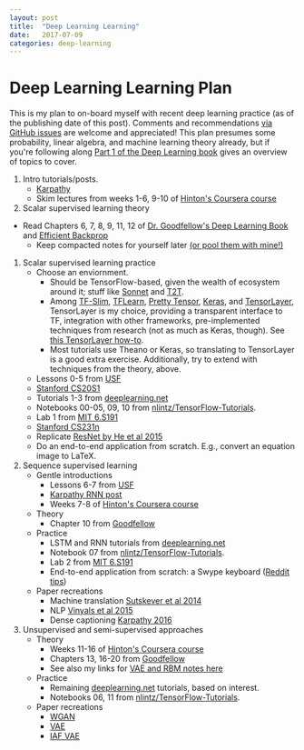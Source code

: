 ```yaml
---
layout: post
title:  "Deep Learning Learning"
date:   2017-07-09
categories: deep-learning
---
```


# Deep Learning Learning Plan

This is my plan to on-board myself with recent deep learning practice (as of the publishing date of this post). Comments and recommendations [via GitHub issues](https://github.com/vlad17/vlad17.github.io/issues) are welcome and appreciated! This plan presumes some probability, linear algebra, and machine learning theory already, but if you're following along [Part 1 of the Deep Learning book](http://www.deeplearningbook.org/) gives an overview of topics to cover.

1. Intro tutorials/posts.
    * [Karpathy](http://karpathy.github.io/neuralnets/)
    * Skim lectures from weeks 1-6, 9-10 of [Hinton's Coursera course](https://www.coursera.org/learn/neural-networks)
1. Scalar supervised learning theory
  * Read Chapters 6, 7, 8, 9, 11, 12 of [Dr. Goodfellow's Deep Learning Book](http://www.deeplearningbook.org/) and [Efficient Backprop](http://yann.lecun.com/exdb/publis/pdf/lecun-98b.pdf)
    * Keep compacted notes for yourself later [(or pool them with mine!)](https://github.com/vlad17/ml-notes)
1. Scalar supervised learning practice
    * Choose an enviornment.
        * Should be TensorFlow-based, given the wealth of ecosystem around it; stuff like [Sonnet](https://github.com/deepmind/sonnet) and [T2T](https://github.com/tensorflow/tensor2tensor).
        * Among [TF-Slim](https://github.com/tensorflow/models/blob/master/inception/inception/slim/README.md), [TFLearn](http://tflearn.org/), [Pretty Tensor](https://github.com/google/prettytensor), [Keras](https://keras.io/), and [TensorLayer](https://github.com/zsdonghao/tensorlayer), TensorLayer is my choice, providing a transparent interface to TF, integration with other frameworks, pre-implemented techniques from research (not as much as Keras, though). See [this TensorLayer how-to](https://github.com/wagamamaz/tensorlayer-tricks).
        * Most tutorials use Theano or Keras, so translating to TensorLayer is a good extra exercise. Additionally, try to extend with techniques from the theory, above.
    * Lessons 0-5 from [USF](http://course.fast.ai/index.html)
    * [Stanford CS20S1](http://web.stanford.edu/class/cs20si/syllabus.html)
    * Tutorials 1-3 from [deeplearning.net](http://deeplearning.net/tutorial/)
    * Notebooks 00-05, 09, 10 from [nlintz/TensorFlow-Tutorials](https://github.com/nlintz/TensorFlow-Tutorials).
    * Lab 1 from [MIT 6.S191](https://github.com/yala/introdeeplearning)
    * [Stanford CS231n](http://cs231n.github.io/)
    * Replicate [ResNet by He et al 2015](https://arxiv.org/abs/1512.03385)
    * Do an end-to-end application from scratch. E.g., convert an equation image to LaTeX.
1. Sequence supervised learning
    * Gentle introductions
        * Lessons 6-7 from [USF](http://course.fast.ai/index.html)
        * [Karpathy RNN post](http://karpathy.github.io/2015/05/21/rnn-effectiveness/)
        * Weeks 7-8 of [Hinton's Coursera course](https://www.coursera.org/learn/neural-networks)
    * Theory
        * Chapter 10 from [Goodfellow](http://www.deeplearningbook.org/)
    * Practice
        * LSTM and RNN tutorials from [deeplearning.net](http://deeplearning.net/tutorial/)
        * Notebook 07 from [nlintz/TensorFlow-Tutorials](https://github.com/nlintz/TensorFlow-Tutorials).
        * Lab 2 from [MIT 6.S191](https://github.com/yala/introdeeplearning)
        * End-to-end application from scratch: a Swype keyboard ([Reddit tips](https://www.reddit.com/r/MachineLearning/comments/5ogbd5/d_training_lstms_in_practice_tips_and_tricks/))
    * Paper recreations
        * Machine translation [Sutskever et al 2014](https://arxiv.org/abs/1409.3215)
        * NLP [Vinyals et al 2015](https://arxiv.org/abs/1412.7449)
        * Dense captioning [Karpathy 2016](http://cs.stanford.edu/people/karpathy/densecap/)
1. Unsupervised and semi-supervised approaches
    * Theory
        * Weeks 11-16 of [Hinton's Coursera course](https://www.coursera.org/learn/neural-networks)
        * Chapters 13, 16-20 from [Goodfellow](http://www.deeplearningbook.org/)
        * See also my links for [VAE and RBM notes here](https://github.com/vlad17/ml-notes/tree/master/deep-learning)
    * Practice
        * Remaining [deeplearning.net](http://deeplearning.net/tutorial/) tutorials, based on interest.
        * Notebooks 06, 11 from [nlintz/TensorFlow-Tutorials](https://github.com/nlintz/TensorFlow-Tutorials).
    * Paper recreations
        * [WGAN](https://arxiv.org/abs/1701.07875)
        * [VAE](https://arxiv.org/abs/1312.6114)
        * [IAF VAE](https://arxiv.org/abs/1606.04934)

[//]: # (% LocalWords: TF nlintz deeplearning Coursera Reddit )
        
